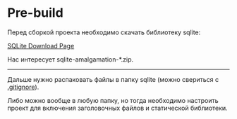 # Pre-build

Перед сборкой проекта необходимо скачать библиотеку sqlite:

[SQLite Download Page](https://www.sqlite.org/download.html)

Нас интересует sqlite-amalgamation-*.zip.

---

Дальше нужно распаковать файлы в папку sqlite (можно свериться с [.gitignore](./.gitignore)).

Либо можно вообще в любую папку, но тогда необходимо настроить проект для включения заголовочных файлов и статической библиотеки.
